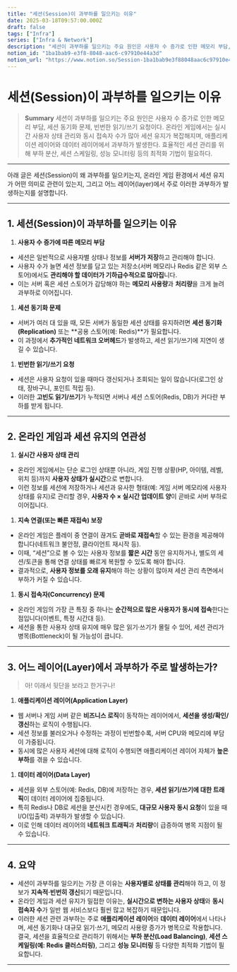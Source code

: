 ```yaml
---
title: "세션(Session)이 과부하를 일으키는 이유"
date: 2025-03-18T09:57:00.000Z
draft: false
tags: ["Infra"]
series: ["Infra & Network"]
description: "세션이 과부하를 일으키는 주요 원인은 사용자 수 증가로 인한 메모리 부담, 세션 동기화 문제, 빈번한 읽기/쓰기 요청이다. 온라인 게임에서는 실시간 사용자 상태 관리와 동시 접속자 수가 많아 세션 유지가 복잡해지며, 애플리케이션 레이어와 데이터 레이어에서 과부하가 발생한다. 효율적인 세션 관리를 위해 부하 분산, 세션 스케일링, 성능 모니터링 등의 최적화 기법이 필요하다."
notion_id: "1ba1bab9-e3f8-8048-aac6-c97910e44a3d"
notion_url: "https://www.notion.so/Session-1ba1bab9e3f88048aac6c97910e44a3d"
---
```


# 세션(Session)이 과부하를 일으키는 이유

> **Summary**
> 세션이 과부하를 일으키는 주요 원인은 사용자 수 증가로 인한 메모리 부담, 세션 동기화 문제, 빈번한 읽기/쓰기 요청이다. 온라인 게임에서는 실시간 사용자 상태 관리와 동시 접속자 수가 많아 세션 유지가 복잡해지며, 애플리케이션 레이어와 데이터 레이어에서 과부하가 발생한다. 효율적인 세션 관리를 위해 부하 분산, 세션 스케일링, 성능 모니터링 등의 최적화 기법이 필요하다.

---

아래 글은 세션(Session)이 왜 과부하를 일으키는지, 온라인 게임 환경에서 세션 유지가 어떤 의미로 관련이 있는지, 그리고 어느 레이어(layer)에서 주로 이러한 과부하가 발생하는지를 설명합니다.

---

## 1. 세션(Session)이 과부하를 일으키는 이유

1. **사용자 수 증가에 따른 메모리 부담**
  - 세션은 일반적으로 사용자별 상태나 정보를 **서버가 저장**하고 관리해야 합니다.
  - 사용자 수가 늘면 세션 정보를 담고 있는 저장소(서버 메모리나 Redis 같은 외부 스토어)에서도 **관리해야 할 데이터가 기하급수적으로 많아집**니다.
  - 이는 서버 혹은 세션 스토어가 감당해야 하는 **메모리 사용량**과 **처리량**을 크게 늘려 과부하로 이어집니다.
1. **세션 동기화 문제**
  - 서버가 여러 대 있을 때, 모든 서버가 동일한 세션 상태를 유지하려면 **세션 동기화(Replication)** 또는 **공용 스토어(예: Redis)**가 필요합니다.
  - 이 과정에서 **추가적인 네트워크 오버헤드**가 발생하고, 세션 읽기/쓰기에 지연이 생길 수 있습니다.
1. **빈번한 읽기/쓰기 요청**
  - 세션은 사용자 요청이 있을 때마다 갱신되거나 조회되는 일이 많습니다(로그인 상태, 장바구니, 포인트 적립 등).
  - 이러한 **고빈도 읽기/쓰기**가 누적되면 서버나 세션 스토어(Redis, DB)가 커다란 부하를 받게 됩니다.
---

## 2. 온라인 게임과 세션 유지의 연관성

1. **실시간 사용자 상태 관리**
  - 온라인 게임에서는 단순 로그인 상태뿐 아니라, 게임 진행 상황(HP, 아이템, 레벨, 위치 등)까지 **사용자 상태가 실시간**으로 변합니다.
  - 이런 정보를 세션에 저장하거나 세션과 유사한 형태(예: 게임 서버 메모리에 사용자 상태를 유지)로 관리할 경우, **사용자 수 × 실시간 업데이트 양**이 곧바로 서버 부하로 이어집니다.
1. **지속 연결(또는 빠른 재접속) 보장**
  - 온라인 게임은 플레이 중 연결이 끊겨도 **곧바로 재접속**할 수 있는 환경을 제공해야 합니다(네트워크 불안정, 클라이언트 재시작 등).
  - 이때, “세션”으로 볼 수 있는 사용자 정보를 **짧은 시간** 동안 유지하거나, 별도의 세션/토큰을 통해 연결 상태를 빠르게 복원할 수 있도록 해야 합니다.
  - 결과적으로, **사용자 정보를 오래 유지**해야 하는 상황이 많아져 세션 관리 측면에서 부하가 커질 수 있습니다.
1. **동시 접속자(Concurrency) 문제**
  - 온라인 게임의 가장 큰 특징 중 하나는 **순간적으로 많은 사용자가 동시에 접속**한다는 점입니다(이벤트, 특정 시간대 등).
  - 세션을 통한 사용자 상태 유지에 매우 많은 읽기·쓰기가 몰릴 수 있어, 세션 관리가 병목(Bottleneck)이 될 가능성이 큽니다.
---

## 3. 어느 레이어(Layer)에서 과부하가 주로 발생하는가?

> 아! 이래서 뒷단을 보라고 한거구나!

1. **애플리케이션 레이어(Application Layer)**
  - 웹 서버나 게임 서버 같은 **비즈니스 로직**이 동작하는 레이어에서, **세션을 생성/확인/갱신**하는 로직이 수행됩니다.
  - 세션 정보를 불러오거나 수정하는 과정이 빈번할수록, 서버 CPU와 메모리에 부담이 가중됩니다.
  - 동시에 많은 사용자 세션에 대해 로직이 수행되면 애플리케이션 레이어 자체가 **높은 부하**를 겪을 수 있습니다.
1. **데이터 레이어(Data Layer)**
  - 세션을 외부 스토어(예: Redis, DB)에 저장하는 경우, **세션 읽기/쓰기에 대한 트래픽**이 데이터 레이어에 집중됩니다.
  - 특히 Redis나 DB로 세션을 분산시킨 경우에도, **대규모 사용자 동시 요청**이 있을 때 I/O(입출력) 과부하가 발생할 수 있습니다.
  - 이로 인해 데이터 레이어의 **네트워크 트래픽**과 **처리량**이 급증하여 병목 지점이 될 수 있습니다.
---

## 4. 요약

- 세션이 과부하를 일으키는 가장 큰 이유는 **사용자별로 상태를 관리**해야 하고, 이 정보가 **지속적·빈번히 갱신**되기 때문입니다.
- 온라인 게임과 세션 유지가 밀접한 이유는, **실시간으로 변하는 사용자 상태**와 **동시 접속자 수**가 일반 웹 서비스보다 훨씬 많고 복잡하기 때문입니다.
- 이러한 세션 관련 과부하는 주로 **애플리케이션 레이어**와 **데이터 레이어**에서 나타나며, 세션 동기화나 대규모 읽기·쓰기, 메모리 사용량 증가가 병목으로 작용합니다.
결국, 세션을 효율적으로 관리하기 위해서는 **부하 분산(Load Balancing)**, **세션 스케일링(예: Redis 클러스터링)**, 그리고 **성능 모니터링** 등 다양한 최적화 기법이 필요합니다.

---

